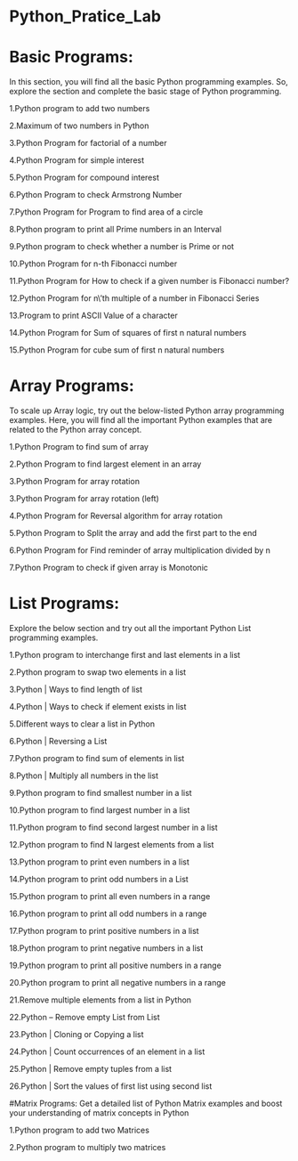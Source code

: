 # Python_Pratice_Lab
# Basic Programs:
In this section, you will find all the basic Python programming examples. So, explore the section and complete the basic stage of Python programming.

1.Python program to add two numbers

2.Maximum of two numbers in Python

3.Python Program for factorial of a number

4.Python Program for simple interest

5.Python Program for compound interest

6.Python Program to check Armstrong Number

7.Python Program for Program to find area of a circle

8.Python program to print all Prime numbers in an Interval

9.Python program to check whether a number is Prime or not

10.Python Program for n-th Fibonacci number

11.Python Program for How to check if a given number is Fibonacci number?

12.Python Program for n\’th multiple of a number in Fibonacci Series

13.Program to print ASCII Value of a character

14.Python Program for Sum of squares of first n natural numbers

15.Python Program for cube sum of first n natural numbers


# Array Programs:
To scale up Array logic, try out the below-listed Python array programming examples. Here, you will find all the important Python examples that are related to the Python array concept.

1.Python Program to find sum of array

2.Python Program to find largest element in an array

3.Python Program for array rotation

3.Python Program for array rotation (left)

4.Python Program for Reversal algorithm for array rotation

5.Python Program to Split the array and add the first part to the end

6.Python Program for Find reminder of array multiplication divided by n

7.Python Program to check if given array is Monotonic


# List Programs:
Explore the below section and try out all the important Python List programming examples.

1.Python program to interchange first and last elements in a list

2.Python program to swap two elements in a list

3.Python | Ways to find length of list

4.Python | Ways to check if element exists in list

5.Different ways to clear a list in Python

6.Python | Reversing a List

7.Python program to find sum of elements in list

8.Python | Multiply all numbers in the list

9.Python program to find smallest number in a list

10.Python program to find largest number in a list

11.Python program to find second largest number in a list

12.Python program to find N largest elements from a list

13.Python program to print even numbers in a list

14.Python program to print odd numbers in a List

15.Python program to print all even numbers in a range

16.Python program to print all odd numbers in a range

17.Python program to print positive numbers in a list

18.Python program to print negative numbers in a list

19.Python program to print all positive numbers in a range

20.Python program to print all negative numbers in a range

21.Remove multiple elements from a list in Python

22.Python – Remove empty List from List

23.Python | Cloning or Copying a list

24.Python | Count occurrences of an element in a list

25.Python | Remove empty tuples from a list

26.Python | Sort the values of first list using second list

#Matrix Programs:
Get a detailed list of Python Matrix examples and boost your understanding of matrix concepts in Python

1.Python program to add two Matrices

2.Python program to multiply two matrices
